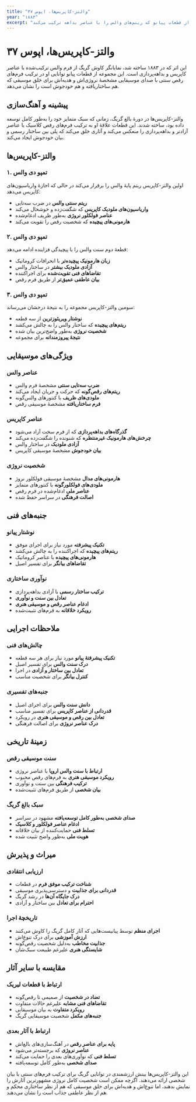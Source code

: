 ```yaml
---
title: "والتز-کاپریس‌ها، اپوس ۳۷"
year: "۱۸۸۳"
excerpt: "مجموعه‌ای از قطعات پیانو که ریتم‌های والس را با عناصر بداهه ترکیب می‌کند."
---
```


# والتز-کاپریس‌ها، اپوس ۳۷

این اثر که در ۱۸۸۳ ساخته شد، نمایانگر کاوش گریگ از فرم والس ترکیب‌شده با عناصر کاپریس و بداهه‌پردازی است. این مجموعه از قطعات پیانو توانایی او در ترکیب فرم‌های رقص سنتی با صدای موسیقایی مشخصهٔ نروژی‌اش و هدیه‌اش برای خلق موسیقی که هم ساختاریافته و هم خودجوش است را نشان می‌دهد.

## پیشینه و آهنگ‌سازی

والتز-کاپریس‌ها در دورهٔ بالغ گریگ، زمانی که سبک متمایز خود را به‌طور کامل توسعه داده بود، ساخته شدند. این قطعات علاقهٔ او به ترکیب فرم‌های رقص کلاسیک با عناصر آزادتر و بداهه‌پردازی را منعکس می‌کند و آثاری خلق می‌کند که پلی بین ساختار رسمی و بیان خودجوش ایجاد می‌کند.

## والتز-کاپریس‌ها

### ۱. تمپو دی والس
اولین والتز-کاپریس ریتم پایهٔ والس را برقرار می‌کند در حالی که اجازهٔ واریاسیون‌های کاپریس می‌دهد:
- **ریتم سنتی والس** در ضرب سه‌تایی
- **واریاسیون‌های ملودیک کاپریس** که شگفت‌زده و خوشحال می‌کند
- **عناصر فولکلور نروژی** به‌طور ظریف ادغام‌شده
- **هارمونی‌های پیچیده** که شخصیت رقص را تقویت می‌کند

### ۲. تمپو دی والس
قطعهٔ دوم سنت والس را با پیچیدگی فزاینده ادامه می‌دهد:
- **زبان هارمونیک پیچیده‌تر** با انحرافات کروماتیک
- **آزادی ملودیک بیشتر** در ساختار والس
- **تقاضاهای فنی تقویت‌شده** برای اجراکننده
- **بیان عاطفی عمیق‌تر** از طریق فرم رقص

### ۳. تمپو دی والس
سومین والتز-کاپریس مجموعه را به نتیجهٔ درخشان می‌رساند:
- **نوشتار ویریئوزترین** از سه قطعه
- **ریتم‌های پیچیده** که ساختار والس را به چالش می‌کشد
- **شخصیت نروژی** به‌طور واضح‌ترین بیان شده
- **نتیجهٔ پیروزمندانه** برای مجموعه

## ویژگی‌های موسیقایی

### عناصر والس
- **ضرب سه‌تایی سنتی** مشخصهٔ فرم والس
- **ریتم‌های رقص‌گونه** که حرکت و جریان ایجاد می‌کند
- **ملودی‌های ظریف** با کنتورهای والس‌گونه
- **فرم ساختاریافته** مشخصهٔ موسیقی رقص

### عناصر کاپریس
- **گذرگاه‌های بداهه‌پردازی** که از فرم سخت آزاد می‌شود
- **چرخش‌های هارمونیک غیرمنتظره** که شنونده را شگفت‌زده می‌کند
- **آزادی ملودیک** در ساختار والس
- **بیان خودجوش** مشخصهٔ موسیقی کاپریس

### شخصیت نروژی
- **هارمونی‌های مدال** مشخصهٔ موسیقی فولکلور نروژ
- **ملودی‌های فولکلورگونه** با کنتورهای متمایز
- **عناصر ملی** ادغام‌شده در فرم رقص
- **اصالت فرهنگی** در سراسر حفظ شده

## جنبه‌های فنی

### نوشتار پیانو
- **تکنیک پیشرفته** مورد نیاز برای اجرای موفق
- **ریتم‌های پیچیده** که اجراکننده را به چالش می‌کشد
- **هارمونی‌های پیچیده** با عناصر کروماتیک
- **تقاضاهای بیانگر** برای تفسیر اصیل

### نوآوری ساختاری
- **ترکیب ساختار رسمی** با آزادی بداهه‌پردازی
- **تعادل بین سنت و نوآوری**
- **ادغام عناصر رقص و موسیقی هنری**
- **رویکرد خلاقانه** به فرم‌های تثبیت‌شده

## ملاحظات اجرایی

### چالش‌های فنی
- **تکنیک پیشرفتهٔ پیانو** مورد نیاز برای هر سه قطعه
- **درک سنت والس** برای تفسیر اصیل
- **تعادل بین ساختار و آزادی** در اجرا
- **کنترل بیانگر** برای شخصیت مناسب

### جنبه‌های تفسیری
- **دانش سنت والس** برای اجرای اصیل
- **قدردانی از عناصر کاپریس** برای تفسیر مناسب
- **تعادل بین رقص و موسیقی هنری** در رویکرد
- **درک عناصر نروژی** برای اصالت فرهنگی

## زمینهٔ تاریخی

### سنت موسیقی رقص
- **ارتباط با سنت والس اروپا** با عناصر نروژی
- **رویکرد موسیقی هنری** به فرم‌های رقص محبوب
- **ترکیب فرهنگی** بین سنت و نوآوری
- **بیان شخصی** از طریق فرم‌های تثبیت‌شده

### سبک بالغ گریگ
- **صدای شخصی به‌طور کامل توسعه‌یافته** مشهود در سراسر
- **ادغام عناصر فولکلور و کلاسیک**
- **تسلط فنی** حمایت‌کننده از بیان خلاقانه
- **هویت ملی** به‌طور واضح تثبیت شده

## میراث و پذیرش

### ارزیابی انتقادی
- **شناخت ترکیب موفق فرم** در قطعات
- **قدردانی برای جذابیت** و دسترسی‌پذیری موسیقی
- **درک جایگاه آن‌ها** در رشد گریگ
- **احترام برای تعادل** بین ساختار و آزادی

### تاریخچهٔ اجرا
- **اجرای منظم** توسط پیانیست‌هایی که آثار کامل گریگ را کاوش می‌کنند
- **ارزش آموزشی** برای درک تنوع‌اش
- **جذابیت مخاطب** به‌دلیل شخصیت رقص‌گونه
- **شایستگی هنری** علیرغم طبیعت سبک‌شان

## مقایسه با سایر آثار

### ارتباط با قطعات لیریک
- **تضاد در شخصیت** از صمیمی تا رقص‌گونه
- **تقاضاهای فنی مشابه** علیرغم حالات متفاوت
- **رویکرد متفاوت** به بیان موسیقایی
- **جنبه‌های مکمل** شخصیت موسیقایی گریگ

### ارتباط با آثار بعدی
- **پایه برای عناصر رقص** در آهنگ‌سازی‌های بالغ‌اش
- **عناصر نروژی** که برجسته‌تر می‌شود
- **تسلط فنی** که نوآوری‌های بعدی را حمایت می‌کند
- **صدای شخصی** به‌طور کامل توسعه‌یافته

این والتز-کاپریس‌ها بینش ارزشمندی در توانایی گریگ برای ترکیب فرم‌های سنتی با بیان شخصی ارائه می‌دهند. اگرچه ممکن است شخصیت کامل نروژی مشهورترین آثارش را نمایش ندهند، اما تنوع‌اش و هدیه‌اش برای خلق موسیقی که هم از نظر ساختاری محکم و هم از نظر عاطفی جذاب است را نشان می‌دهند.
